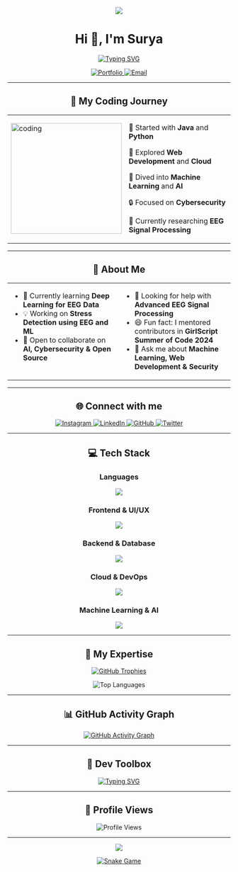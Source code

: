 <!-- Header Banner -->
<p align="center">
  <img src="https://capsule-render.vercel.app/api?type=waving&color=0e75b6&height=200&section=header&text=Surya%20Prakash%20Subudhiray&fontSize=40&fontColor=ffffff&animation=fadeIn" />
</p>

<!-- Animated Typing Introduction -->
<h1 align="center">Hi 👋, I'm Surya</h1>
<p align="center">
  <a href="https://git.io/typing-svg">
    <img src="https://readme-typing-svg.demolab.com?font=Fira+Code&size=22&pause=1000&color=0e75b6&center=true&vCenter=true&width=600&lines=A+passionate+Computer+Science+Engineer;Building+intelligent+and+secure+systems+%F0%9F%9A%80;Deep+Learning+Enthusiast;Cybersecurity+Researcher" alt="Typing SVG" />
  </a>
</p>

<p align="center">
  <a href="https://suryaabyss.github.io/" target="_blank">
    <img src="https://img.shields.io/badge/Portfolio-0e75b6?style=for-the-badge&logo=vercel&logoColor=white" alt="Portfolio" />
  </a>
  <a href="mailto:suryaprakash907y@gmail.com">
    <img src="https://img.shields.io/badge/Email-0e75b6?style=for-the-badge&logo=gmail&logoColor=white" alt="Email" />
  </a>
</p>

---

<!-- Animated Coding Journey -->
<h2 align="center">🌱 My Coding Journey</h2>
<div align="center">
  <table>
    <tr>
      <td>
        <a href="https://github.com/SuryaAbyss">
          <img src="https://media.giphy.com/media/qgQUggAC3Pfv687qPC/giphy.gif" width="250" alt="coding" />
        </a>
      </td>
      <td>
        <p>🌱 Started with <strong>Java</strong> and <strong>Python</strong></p>
        <p>🚀 Explored <strong>Web Development</strong> and <strong>Cloud</strong></p>
        <p>🧠 Dived into <strong>Machine Learning</strong> and <strong>AI</strong></p>
        <p>🔒 Focused on <strong>Cybersecurity</strong></p>
        <p>🧠 Currently researching <strong>EEG Signal Processing</strong></p>
      </td>
    </tr>
  </table>
</div>

---

<!-- About Me Section -->
<h2 align="center">🚀 About Me</h2>
<div align="center">
  <table>
    <tr>
      <td width="50%" valign="top">
        <ul>
          <li>🌱 Currently learning <strong>Deep Learning for EEG Data</strong></li>
          <li>💡 Working on <strong>Stress Detection using EEG and ML</strong></li>
          <li>🤝 Open to collaborate on <strong>AI, Cybersecurity & Open Source</strong></li>
        </ul>
      </td>
      <td width="50%" valign="top">
        <ul>
          <li>🧠 Looking for help with <strong>Advanced EEG Signal Processing</strong></li>
          <li>😄 Fun fact: I mentored contributors in <strong>GirlScript Summer of Code 2024</strong></li>
          <li>💬 Ask me about <strong>Machine Learning, Web Development & Security</strong></li>
        </ul>
      </td>
    </tr>
  </table>
</div>

---

<!-- Social Links -->
<h2 align="center">🌐 Connect with me</h2>
<p align="center">
  <a href="https://www.instagram.com/whois_.surya/" target="_blank">
    <img src="https://img.shields.io/badge/Instagram-%23E4405F.svg?style=for-the-badge&logo=Instagram&logoColor=white" alt="Instagram" />
  </a>
  <a href="https://www.linkedin.com/in/suryaprakash18/" target="_blank">
    <img src="https://img.shields.io/badge/LinkedIn-%230077B5.svg?style=for-the-badge&logo=Linkedin&logoColor=white" alt="LinkedIn" />
  </a>
  <a href="https://github.com/SuryaAbyss" target="_blank">
    <img src="https://img.shields.io/badge/GitHub-%23121011.svg?style=for-the-badge&logo=GitHub&logoColor=white" alt="GitHub" />
  </a>
  <a href="https://twitter.com/SuryaAbyss" target="_blank">
    <img src="https://img.shields.io/badge/Twitter-%231DA1F2.svg?style=for-the-badge&logo=Twitter&logoColor=white" alt="Twitter" />
  </a>
</p>

---

<!-- Tech Stack -->
<h2 align="center">💻 Tech Stack</h2>

<h3 align="center">Languages</h3>
<p align="center">
  <img src="https://skillicons.dev/icons?i=java,python,cpp,c,js,ts" />
</p>

<h3 align="center">Frontend & UI/UX</h3>
<p align="center">
  <img src="https://skillicons.dev/icons?i=html,css,js,react,angular,figma" />
</p>

<h3 align="center">Backend & Database</h3>
<p align="center">
  <img src="https://skillicons.dev/icons?i=nodejs,express,spring,mysql,mongodb,firebase" />
</p>

<h3 align="center">Cloud & DevOps</h3>
<p align="center">
  <img src="https://skillicons.dev/icons?i=aws,azure,gcp,docker,kubernetes,git,github" />
</p>

<h3 align="center">Machine Learning & AI</h3>
<p align="center">
  <img src="https://skillicons.dev/icons?i=tensorflow,keras,pytorch,opencv,pandas,numpy,scikit-learn" />
</p>

---

<!-- Animated Skills Section -->
<h2 align="center">🎯 My Expertise</h2>
<p align="center">
  <a href="https://github.com/ryo-ma/github-profile-trophy">
    <img src="https://github-profile-trophy.vercel.app/?username=SuryaAbyss&theme=flat&no-frame=true&row=1" alt="GitHub Trophies" />
  </a>
</p>

<p align="center">
  <img src="https://github-readme-stats.vercel.app/api/top-langs/?username=SuryaAbyss&layout=compact&theme=light" alt="Top Languages" />
</p>

---

<!-- GitHub Activity Graph -->
<h2 align="center">📊 GitHub Activity Graph</h2>
<p align="center">
  <a href="https://github.com/ashutosh00710/github-readme-activity-graph">
    <img src="https://github-readme-activity-graph.vercel.app/graph?username=SuryaAbyss&theme=github-light" alt="GitHub Activity Graph" />
  </a>
</p>

---

<!-- Dev Toolbox with Animation -->
<h2 align="center">🎯 Dev Toolbox</h2>
<p align="center">
  <a href="https://git.io/typing-svg">
    <img src="https://readme-typing-svg.herokuapp.com?font=Fira+Code&size=22&duration=3000&pause=1000&color=0e75b6&center=true&vCenter=true&width=600&lines=Java+%7C+Python+%7C+React+%7C+ML+%7C+Security;Web+Dev+%7C+AI+%7C+Design+%7C+Cloud;EEG+Signal+Processing+%7C+Deep+Learning" alt="Typing SVG" />
  </a>
</p>

---

<!-- Visitor Counter -->
<h2 align="center">👀 Profile Views</h2>
<p align="center">
  <img src="https://komarev.com/ghpvc/?username=SuryaAbyss&label=Profile%20Views&color=0e75b6&style=for-the-badge&logo=eye" alt="Profile Views" />
</p>

---

<!-- Footer -->
<p align="center">
  <img src="https://capsule-render.vercel.app/api?type=waving&color=0e75b6&height=120&section=footer" />
</p>

<!-- Snake Game Contribution Graph -->
<p align="center">
  <a href="https://github.com/SuryaAbyss/SuryaAbyss">
    <img src="https://github.com/SuryaAbyss/SuryaAbyss/blob/output/github-contribution-grid-snake.svg" alt="Snake Game" />
  </a>
</p>
